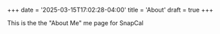 +++
date = '2025-03-15T17:02:28-04:00'
title = 'About'
draft = true
+++

This is the the "About Me" me page for SnapCal
